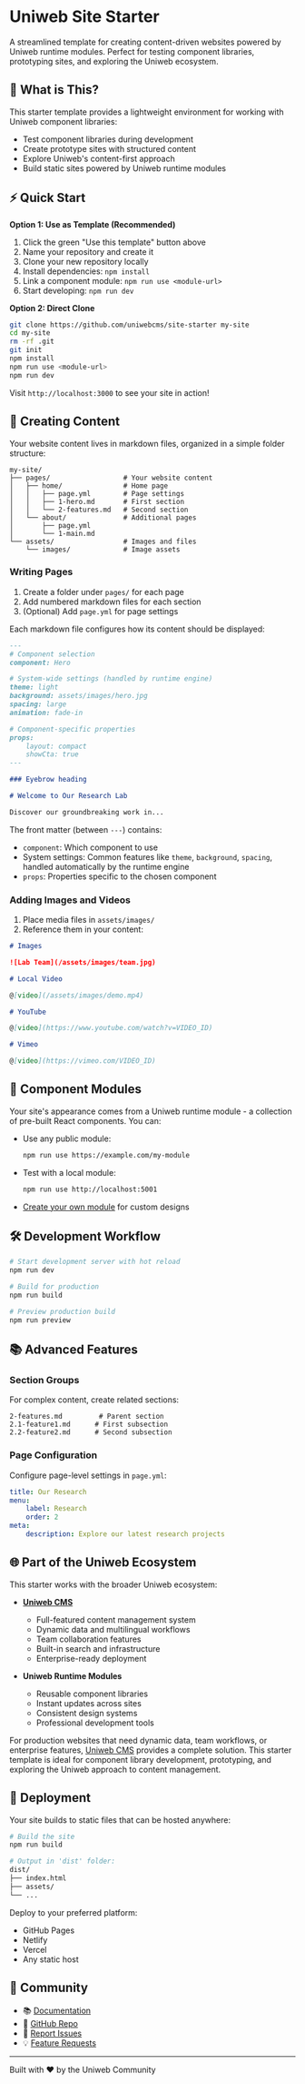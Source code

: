 # Uniweb Site Starter

A streamlined template for creating content-driven websites powered by Uniweb runtime modules. Perfect for testing component libraries, prototyping sites, and exploring the Uniweb ecosystem.

## 🎯 What is This?

This starter template provides a lightweight environment for working with Uniweb component libraries:

-   Test component libraries during development
-   Create prototype sites with structured content
-   Explore Uniweb's content-first approach
-   Build static sites powered by Uniweb runtime modules

## ⚡️ Quick Start

**Option 1: Use as Template (Recommended)**

1. Click the green "Use this template" button above
2. Name your repository and create it
3. Clone your new repository locally
4. Install dependencies: `npm install`
5. Link a component module: `npm run use <module-url>`
6. Start developing: `npm run dev`

**Option 2: Direct Clone**

```bash
git clone https://github.com/uniwebcms/site-starter my-site
cd my-site
rm -rf .git
git init
npm install
npm run use <module-url>
npm run dev
```

Visit `http://localhost:3000` to see your site in action!

## 📝 Creating Content

Your website content lives in markdown files, organized in a simple folder structure:

```
my-site/
├── pages/                  # Your website content
│   ├── home/               # Home page
│   │   ├── page.yml        # Page settings
│   │   ├── 1-hero.md       # First section
│   │   └── 2-features.md   # Second section
│   └── about/              # Additional pages
│       ├── page.yml
│       └── 1-main.md
└── assets/                 # Images and files
    └── images/             # Image assets
```

### Writing Pages

1. Create a folder under `pages/` for each page
2. Add numbered markdown files for each section
3. (Optional) Add `page.yml` for page settings

Each markdown file configures how its content should be displayed:

```markdown
---
# Component selection
component: Hero

# System-wide settings (handled by runtime engine)
theme: light
background: assets/images/hero.jpg
spacing: large
animation: fade-in

# Component-specific properties
props:
    layout: compact
    showCta: true
---

### Eyebrow heading

# Welcome to Our Research Lab

Discover our groundbreaking work in...
```

The front matter (between `---`) contains:

-   `component`: Which component to use
-   System settings: Common features like `theme`, `background`, `spacing`, handled automatically by the runtime engine
-   `props`: Properties specific to the chosen component

### Adding Images and Videos

1. Place media files in `assets/images/`
2. Reference them in your content:

```markdown
# Images

![Lab Team](/assets/images/team.jpg)

# Local Video

@[video](/assets/images/demo.mp4)

# YouTube

@[video](https://www.youtube.com/watch?v=VIDEO_ID)

# Vimeo

@[video](https://vimeo.com/VIDEO_ID)
```

## 🔗 Component Modules

Your site's appearance comes from a Uniweb runtime module - a collection of pre-built React components. You can:

-   Use any public module:

    ```bash
    npm run use https://example.com/my-module
    ```

-   Test with a local module:

    ```bash
    npm run use http://localhost:5001
    ```

-   [Create your own module](link-to-guide) for custom designs

## 🛠 Development Workflow

```bash
# Start development server with hot reload
npm run dev

# Build for production
npm run build

# Preview production build
npm run preview
```

## 📚 Advanced Features

### Section Groups

For complex content, create related sections:

```
2-features.md         # Parent section
2.1-feature1.md      # First subsection
2.2-feature2.md      # Second subsection
```

### Page Configuration

Configure page-level settings in `page.yml`:

```yaml
title: Our Research
menu:
    label: Research
    order: 2
meta:
    description: Explore our latest research projects
```

## 🌐 Part of the Uniweb Ecosystem

This starter works with the broader Uniweb ecosystem:

-   [**Uniweb CMS**](https://uniwebcms.com)

    -   Full-featured content management system
    -   Dynamic data and multilingual workflows
    -   Team collaboration features
    -   Built-in search and infrastructure
    -   Enterprise-ready deployment

-   **Uniweb Runtime Modules**
    -   Reusable component libraries
    -   Instant updates across sites
    -   Consistent design systems
    -   Professional development tools

For production websites that need dynamic data, team workflows, or enterprise features, [Uniweb CMS](https://uniwebcms.com) provides a complete solution. This starter template is ideal for component library development, prototyping, and exploring the Uniweb approach to content management.

## 🚀 Deployment

Your site builds to static files that can be hosted anywhere:

```bash
# Build the site
npm run build

# Output in 'dist' folder:
dist/
├── index.html
├── assets/
└── ...
```

Deploy to your preferred platform:

-   GitHub Pages
-   Netlify
-   Vercel
-   Any static host

## 🤝 Community

-   📚 [Documentation](https://link-to-docs)
-   🌟 [GitHub Repo](https://github.com/uniweb/site-starter)
-   🐛 [Report Issues](https://github.com/uniweb/site-starter/issues)
-   💡 [Feature Requests](https://github.com/uniweb/site-starter/discussions)

---

Built with ❤️ by the Uniweb Community
